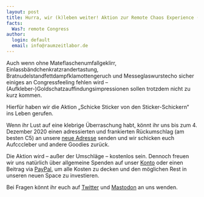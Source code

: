 ```yaml
---
layout: post
title: Hurra, wir (k)leben weiter! Aktion zur Remote Chaos Experience (rc3)
facts:
  Was?: remote Congress
author:
  login: default
  email: info@raumzeitlabor.de
---
```


Auch wenn ohne Mateflaschenumfallgeklirr, Einlassbändchenkratzrandertastung,  Bratnudelstandfettdampfklamottengeruch und Messeglaswurstecho sicher einiges an Congressfeeling fehlen wird – (Aufkleber-)Goldschatzauffindungsimpressionen sollen trotzdem nicht zu kurz kommen. 

Hierfür haben wir die Aktion „Schicke Sticker von den Sticker-Schickern“ ins Leben gerufen.

Wenn ihr Lust auf eine klebrige Überraschung habt, könnt ihr uns bis zum 4. Dezember 2020 einen adressierten und frankierten Rückumschlag (am besten C5) an unsere [neue Adresse](https://raumzeitlabor.de/impressum/) senden und wir schicken euch Aufcccleber und andere Goodies zurück.

Die Aktion wird – außer der Umschläge –  kostenlos sein. Dennoch freuen wir uns natürlich über allgemeine Spenden auf unser [Konto](https://raumzeitlabor.de/verein/spenden/) oder einen Beitrag via [PayPal](https://www.paypal.com/donate/?cmd=_s-xclick&hosted_button_id=PRKBBSYZ9EYT6), um alle Kosten zu decken und den möglichen Rest in unseren neuen Space zu investieren.

Bei Fragen könnt ihr euch auf [Twitter](https://twitter.com/raumzeitlabor) und [Mastodon](https://chaos.social/@RaumZeitLabor) an uns wenden.
